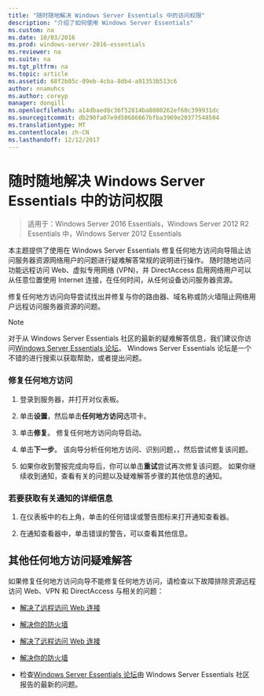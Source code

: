 ```yaml
---
title: "随时随地解决 Windows Server Essentials 中的访问权限"
description: "介绍了如何使用 Windows Server Essentials"
ms.custom: na
ms.date: 10/03/2016
ms.prod: windows-server-2016-essentials
ms.reviewer: na
ms.suite: na
ms.tgt_pltfrm: na
ms.topic: article
ms.assetid: 68f2b05c-09eb-4cba-8db4-a91353b513c6
author: nnamuhcs
ms.author: coreyp
manager: dongill
ms.openlocfilehash: a14dbaed8c36f52814ba8080262ef60c399931dc
ms.sourcegitcommit: db290fa07e9d50686667bfba3969e20377548504
ms.translationtype: MT
ms.contentlocale: zh-CN
ms.lasthandoff: 12/12/2017
---
```

# <a name="troubleshoot-anywhere-access-in-windows-server-essentials"></a>随时随地解决 Windows Server Essentials 中的访问权限

>适用于：Windows Server 2016 Essentials，Windows Server 2012 R2 Essentials 中，Windows Server 2012 Essentials

本主题提供了使用在 Windows Server Essentials 修复任何地方访问向导阻止访问服务器资源网络用户的问题进行疑难解答常规的说明进行操作。 随时随地访问功能远程访问 Web、虚拟专用网络 (VPN)，并 DirectAccess 启用网络用户可以从任意位置使用 Internet 连接，在任何时间，从任何设备访问服务器资源。  
  
 修复任何地方访问向导尝试找出并修复与你的路由器、域名称或防火墙阻止网络用户远程访问服务器资源的问题。  
  
> [!NOTE]
>  对于从 Windows Server Essentials 社区的最新的疑难解答信息，我们建议你访问[Windows Server Essentials 论坛](https://social.technet.microsoft.com/Forums/winserveressentials/threads)。 Windows Server Essentials 论坛是一个不错的进行搜索以获取帮助，或者提出问题。  
  
### <a name="to-repair-anywhere-access"></a>修复任何地方访问  
  
1.  登录到服务器，并打开对仪表板。  
  
2.  单击**设置**，然后单击**任何地方访问**选项卡。  
  
3.  单击**修复**。 修复任何地方访问向导启动。  
  
4.  单击**下一步**。 该向导分析任何地方访问、识别问题，，然后尝试修复该问题。  
  
5.  如果你收到警报完成向导后，你可以单击**重试**尝试再次修复该问题。 如果你继续收到通知，查看有关的问题以及疑难解答步骤的其他信息的通知。  
  
### <a name="to-get-more-information-about-an-alert"></a>若要获取有关通知的详细信息  
  
1.  在仪表板中的右上角，单击的任何错误或警告图标来打开通知查看器。  
  
2.  在通知查看器中，单击错误的警告，可以查看其他信息。  
  
## <a name="additional-troubleshooting-for-anywhere-access"></a>其他任何地方访问疑难解答  
 如果修复任何地方访问向导不能修复任何地方访问，请检查以下故障排除资源远程访问 Web、VPN 和 DirectAccess 与相关的问题：  
  

-   [解决了远程访问 Web 连接](Troubleshoot-Remote-Web-Access-connectivity-in-Windows-Server-Essentials.md)  
  
-   [解决你的防火墙](Troubleshoot-your-firewall-in-Windows-Server-Essentials.md)  

-   [解决了远程访问 Web 连接](../support/Troubleshoot-Remote-Web-Access-connectivity-in-Windows-Server-Essentials.md)  
  
-   [解决你的防火墙](../support/Troubleshoot-your-firewall-in-Windows-Server-Essentials.md)  

  
-   检查[Windows Server Essentials 论坛](https://social.technet.microsoft.com/Forums/winserveressentials/threads)由 Windows Server Essentials 社区报告的最新的问题。
